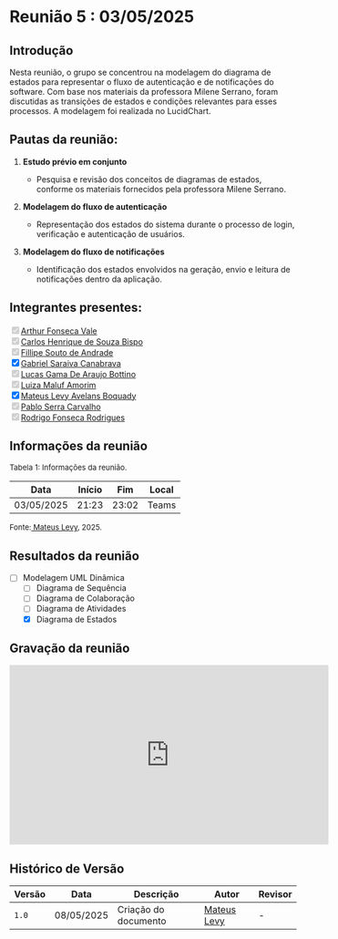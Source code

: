 # Reunião 5 : 03/05/2025 
## Introdução

Nesta reunião, o grupo se concentrou na modelagem do diagrama de estados para representar o fluxo de autenticação e de notificações do software. Com base nos materiais da professora Milene Serrano, foram discutidas as transições de estados e condições relevantes para esses processos. A modelagem foi realizada no LucidChart.

## Pautas da reunião:

1. **Estudo prévio em conjunto**
   - Pesquisa e revisão dos conceitos de diagramas de estados, conforme os materiais fornecidos pela professora Milene Serrano.

2. **Modelagem do fluxo de autenticação**
   - Representação dos estados do sistema durante o processo de login, verificação e autenticação de usuários.

3. **Modelagem do fluxo de notificações**
   - Identificação dos estados envolvidos na geração, envio e leitura de notificações dentro da aplicação.

## Integrantes presentes:

<label><input type="checkbox" checked disabled>[Arthur Fonseca Vale](https://github.com/arthurfonsecaa)</label><br>
<label><input type="checkbox" checked disabled>[Carlos Henrique de Souza Bispo](https://github.com/carlinn1)</label><br>
<label><input type="checkbox" checked disabled>[Fillipe Souto de Andrade](https://github.com/fillipeb50)</label><br>
<label><input type="checkbox" checked abled>[Gabriel Saraiva Canabrava](https://github.com/gabrielsarcan)</label><br>
<label><input type="checkbox" checked disabled>[Lucas Gama De Araujo Bottino](https://github.com/bottinolucas)</label><br>
<label><input type="checkbox" checked disabled>[Luiza Maluf Amorim](https://github.com/LuizaMaluf)</label><br>
<label><input type="checkbox" checked abled>[Mateus Levy Avelans Boquady](https://github.com/mateus9levy)</label><br>
<label><input type="checkbox" checked disabled>[Pablo Serra Carvalho](https://github.com/Pabloserrapxx)</label><br>
<label><input type="checkbox" checked disabled>[Rodrigo Fonseca Rodrigues](https://github.com/rodfon3301)</label><br>

## Informações da reunião

<font size="2" >
<p> Tabela 1: Informações da reunião. </p>
</font>

| Data | Início | Fim | Local |
|:-:|:-:|:-:|:-:|
| 03/05/2025  | 21:23 | 23:02  | Teams |

<font size="2" >
<p>Fonte:<a href= "https://github.com/mateus9levy"> Mateus Levy</a>, 2025.</p>
</font>

## Resultados da reunião 

- [ ]  Modelagem UML Dinâmica
    - [ ]  Diagrama de Sequência
    - [ ]  Diagrama de Colaboração
    - [ ]  Diagrama de Atividades
    - [x]  Diagrama de Estados

## Gravação da reunião

<iframe width="560" height="315" src="https://www.youtube.com/embed/2iCLb73g0-o?si=T0FfU7Bz5hvYUNyb" title="YouTube video player" frameborder="0" allow="accelerometer; autoplay; clipboard-write; encrypted-media; gyroscope; picture-in-picture; web-share" referrerpolicy="strict-origin-when-cross-origin" allowfullscreen></iframe>

## Histórico de Versão

| Versão | Data | Descrição | Autor | Revisor|
|--------|------|-----------|-------|--------|
|`1.0`| 08/05/2025 | Criação do documento| [Mateus Levy]()| - |
